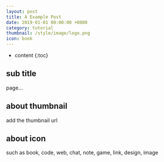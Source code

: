 ```yaml
---
layout: post
title: A Example Post
date: 2019-01-01 00:00:00 +0800
category: tutorial
thumbnail: /style/image/logo.png
icon: book
---
```



* content
{:toc}

## sub title

page...

## about thumbnail

add the thumbnail url

## about icon

such as book, code, web, chat, note, game, link, design, image